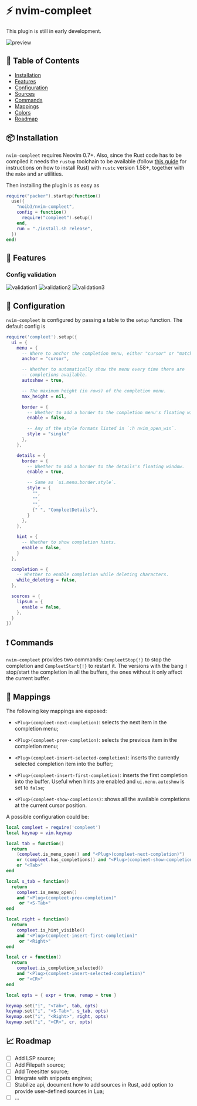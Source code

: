 # :zap: nvim-compleet

This plugin is still in early development.

![preview](https://user-images.githubusercontent.com/2746374/160488112-4686a0f2-92ac-4bbb-974b-a8e86e27c042.gif)

## :book: Table of Contents

- [Installation](#package-installation)
- [Features](#rocket-features)
- [Configuration](#wrench-configuration)
- [Sources](https://github.com/noib3/nvim-compleet/wiki/Sources)
- [Commands](#heavy_exclamation_mark-commands)
- [Mappings](#musical_keyboard-mappings)
- [Colors](https://github.com/noib3/nvim-compleet/wiki/Highlight-groups)
- [Roadmap](#chart_with_upwards_trend-roadmap)

## :package: Installation

`nvim-compleet` requires Neovim 0.7+. Also, since the Rust code has to be
compiled it needs the `rustup` toolchain to be available (follow [this
guide](https://www.rust-lang.org/tools/install) for instructions on how to
install Rust) with `rustc` version 1.58+, together with the `make` and `ar`
utilities.

Then installing the plugin is as easy as

```lua
require("packer").startup(function()
  use({
    "noib3/nvim-compleet",
    config = function()
      require("compleet").setup()
    end,
    run = "./install.sh release",
  })
end)
```

## :rocket: Features

### Config validation

![validation1](https://user-images.githubusercontent.com/2746374/160488191-13cb17f2-de50-49f3-a97a-adc595d54af9.png)
![validation2](https://user-images.githubusercontent.com/2746374/160488196-e628541a-d615-47bc-8e33-c43102af12eb.png)
![validation3](https://user-images.githubusercontent.com/2746374/160488210-7f0c0946-f814-4553-9a2d-ede74e969042.png)

## :wrench: Configuration

`nvim-compleet` is configured by passing a table to the `setup` function. The
default config is

```lua
require('compleet').setup({
  ui = {
    menu = {
      -- Where to anchor the completion menu, either "cursor" or "match".
      anchor = "cursor",

      -- Whether to automatically show the menu every time there are
      -- completions available.
      autoshow = true,

      -- The maximum height (in rows) of the completion menu.
      max_height = nil,

      border = {
        -- Whether to add a border to the completion menu's floating window.
        enable = false,

        -- Any of the style formats listed in `:h nvim_open_win`.
        style = "single"
      },
    },

    details = {
      border = {
        -- Whether to add a border to the details's floating window.
        enable = true,

        -- Same as `ui.menu.border.style`.
        style = {
          "",
          "",
          "",
          {" ", "CompleetDetails"},
        }
      },
    },

    hint = {
      -- Whether to show completion hints.
      enable = false,
    }
  },

  completion = {
    -- Whether to enable completion while deleting characters.
    while_deleting = false,
  },

  sources = {
    lipsum = {
      enable = false,
    },
  }
})
```

## :heavy_exclamation_mark: Commands

`nvim-compleet` provides two commands: `CompleetStop{!}` to stop the completion
and `CompleetStart{!}` to restart it. The versions with the bang `!` stop/start
the completion in all the buffers, the ones without it only affect the current
buffer.

## :musical_keyboard: Mappings

The following key mappings are exposed:

  * `<Plug>(compleet-next-completion)`: selects the next item in the completion
    menu;

  * `<Plug>(compleet-prev-completion)`: selects the previous item in the
    completion menu;

  * `<Plug>(compleet-insert-selected-completion)`: inserts the currently
    selected completion item into the buffer;

  * `<Plug>(compleet-insert-first-completion)`: inserts the first completion
    into the buffer. Useful when hints are enabled and `ui.menu.autoshow` is
    set to `false`;

  * `<Plug>(compleet-show-completions)`: shows all the available completions at
    the current cursor position.

A possible configuration could be:

```lua
local compleet = require('compleet')
local keymap = vim.keymap

local tab = function()
  return
    (compleet.is_menu_open() and "<Plug>(compleet-next-completion)")
    or (compleet.has_completions() and "<Plug>(compleet-show-completions)")
    or "<Tab>"
end

local s_tab = function()
  return
    compleet.is_menu_open()
    and "<Plug>(compleet-prev-completion)"
     or "<S-Tab>"
end

local right = function()
  return
    compleet.is_hint_visible()
    and "<Plug>(compleet-insert-first-completion)"
     or "<Right>"
end

local cr = function()
  return
    compleet.is_completion_selected()
    and "<Plug>(compleet-insert-selected-completion)"
     or "<CR>"
end

local opts = { expr = true, remap = true }

keymap.set("i", "<Tab>", tab, opts)
keymap.set("i", "<S-Tab>", s_tab, opts)
keymap.set("i", "<Right>", right, opts)
keymap.set("i", "<CR>", cr, opts)
```

## :chart_with_upwards_trend: Roadmap

- [ ] Add LSP source;
- [ ] Add Filepath source;
- [ ] Add Treesitter source;
- [ ] Integrate with snippets engines;
- [ ] Stabilize api, document how to add sources in Rust, add option to provide
  user-defined sources in Lua;
- [ ] ...
